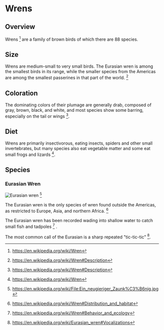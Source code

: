 # Wrens

## Overview
Wrens [^4] are a family of brown birds of which there are 88 species.

## Size
Wrens are medium-small to very small birds. The Eurasian wren is among the smallest birds in its range, while the smaller species from the Americas are among the smallest passerines in that part of the world. [^1]

## Coloration
The dominating colors of their plumage are generally drab, composed of gray, brown, black, and white, and most species show some barring, especially on the tail or wings [^1].

## Diet
Wrens are primarily insectivorous, eating insects, spiders and other small invertebrates, but many species also eat vegetable matter and some eat small frogs and lizards [^4].

## Species
### Eurasian Wren
![Eurasian wren](https://upload.wikimedia.org/wikipedia/commons/thumb/6/6c/Ein_neugieriger_Zaunk%C3%B6nig.jpg/240px-Ein_neugieriger_Zaunk%C3%B6nig.jpg) [^3]

The Eurasian wren is the only species of wren found outside the Americas, as restricted to Europe, Asia, and northern Africa. [^2]

The Eurasian wren has been recorded wading into shallow water to catch small fish and tadpoles [^6] .

The most common call of the Eurasian is a sharp repeated "tic-tic-tic" [^5].

[^4]: https://en.wikipedia.org/wiki/Wren
[^1]: https://en.wikipedia.org/wiki/Wren#Description
[^5]: https://en.wikipedia.org/wiki/Eurasian_wren#Vocalizations
[^2]: https://en.wikipedia.org/wiki/Wren#Distribution_and_habitat
[^6]: https://en.wikipedia.org/wiki/Wren#Behavior_and_ecology
[^3]: https://en.wikipedia.org/wiki/File:Ein_neugieriger_Zaunk%C3%B6nig.jpg
